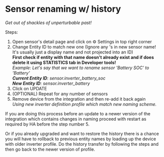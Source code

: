 # Sensor renaming w/ history

_Get out of shackles of unperturbable past!_

Steps: 
1. Open sensor's detail page and click on ⚙️ Settings in top right corner
2. Change Entity ID to match new one (Ignore any 's in new sensor name! It's usually just a display name and not projected into an ID)  
**First check if entity with that name doesn't already exist and if does delete it using STATISTICS tab in Developer tools!**  
_Example: Let's say that we want to rename sensor 'Battery SOC' to 'Battery'_  
_**Current Entity ID**: sensor.inverter_battery_soc_  
_**New Entity ID**: sensor.inverter_battery_
3. Click on UPDATE
4. (OPTIONAL) Repeat for any number of sensors
5. Remove device from the integration and then re-add it back again  
_Using new inverter definition profile which match new naming scheme._

If you are doing this process before an update to a newer version of the integration which contains changes in naming proceed with restart as required by HA before the step number 5.

Or if you already upgraded and want to restore the history there is a chance you will have to rollback to previous entity names by loading up the device with older inverter profile. Do the history transfer by following the steps and then go back to the newer version of profile.